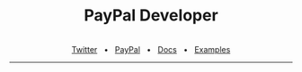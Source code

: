<div align="center">
  <h1>PayPal Developer</h1>

  <br />
  <a href="https://twitter.com/paypaldev" target="_blank">Twitter</a>
    <span>&nbsp;&nbsp;•&nbsp;&nbsp;</span>
  <a href="https://www.paypal.com/us/home" target="_blank">PayPal</a>
    <span>&nbsp;&nbsp;•&nbsp;&nbsp;</span>
  <a href="https://developer.paypal.com/home" target="_blank">Docs</a>
    <span>&nbsp;&nbsp;•&nbsp;&nbsp;</span>
  <a href="https://github.com/paypaldev" target="_blank">Examples</a>
  <br />
  <hr />
</div>
